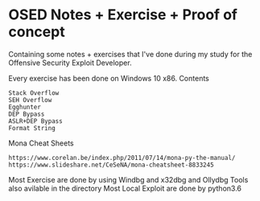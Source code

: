 # OSED Notes + Exercise + Proof of concept

Containing some notes + exercises that I've done during my study for the Offensive Security Exploit Developer.

Every exercise has been done on Windows 10 x86.
Contents

    Stack Overflow
    SEH Overflow
    Egghunter
    DEP Bypass
    ASLR+DEP Bypass
    Format String

Mona Cheat Sheets

    https://www.corelan.be/index.php/2011/07/14/mona-py-the-manual/
    https://www.slideshare.net/CeSeNA/mona-cheatsheet-8833245

Most Exercise are done by using Windbg and x32dbg and Ollydbg
   Tools also avilable in the directory
   Most Local Exploit are done by python3.6

